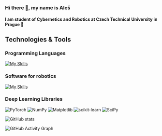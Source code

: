 ### Hi there 👋, my name is Aleš
#### I am student of Cybernetics and Robotics at Czech Technical University in Prague :robot:

## Technologies & Tools
### Programming Languages
<!-- ![Python](https://img.shields.io/badge/python-3670A0?style=for-the-badge&logo=python&logoColor=ffdd54)
![C](https://img.shields.io/badge/c-%2300599C.svg?style=for-the-badge&logo=c&logoColor=white) -->

[![My Skills](https://skillicons.dev/icons?i=python,c,matlab,latex)](https://skillicons.dev)

### Software for robotics
[![My Skills](https://skillicons.dev/icons?i=ros)](https://skillicons.dev)

### Deep Learning Libraries 
![PyTorch](https://img.shields.io/badge/PyTorch-%23EE4C2C.svg?style=for-the-badge&logo=PyTorch&logoColor=white)
![NumPy](https://img.shields.io/badge/numpy-%23013243.svg?style=for-the-badge&logo=numpy&logoColor=white)
![Matplotlib](https://img.shields.io/badge/Matplotlib-%23ffffff.svg?style=for-the-badge&logo=Matplotlib&logoColor=black)
![scikit-learn](https://img.shields.io/badge/scikit--learn-%23F7931E.svg?style=for-the-badge&logo=scikit-learn&logoColor=white)
![SciPy](https://img.shields.io/badge/SciPy-%230C55A5.svg?style=for-the-badge&logo=scipy&logoColor=%white)

![GitHub stats](https://github-readme-stats.vercel.app/api?username=aleskucera&show_icons=true)  

![GitHub Activity Graph](https://activity-graph.herokuapp.com/graph?username=aleskucera)  
 

